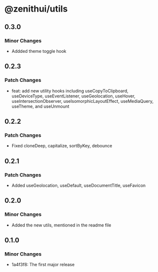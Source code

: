 # @zenithui/utils

## 0.3.0

### Minor Changes

- Addded theme toggle hook

## 0.2.3

### Patch Changes

- feat: add new utility hooks including useCopyToClipboard, useDeviceType, useEventListener, useGeolocation, useHover, useIntersectionObserver, useIsomorphicLayoutEffect, useMediaQuery, useTheme, and useUnmount

## 0.2.2

### Patch Changes

- Fixed cloneDeep, capitalize, sortByKey, debounce

## 0.2.1

### Patch Changes

- Added useGeolocation, useDefault, useDocumentTitle, useFavicon

## 0.2.0

### Minor Changes

- Added the new utils, mentioned in the readme file

## 0.1.0

### Minor Changes

- 1a4f3f8: The first major release
